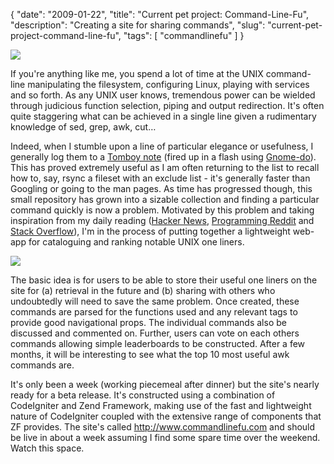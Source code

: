 {
    "date": "2009-01-22",
    "title": "Current pet project: Command-Line-Fu",
    "description": "Creating a site for sharing commands",
    "slug": "current-pet-project-command-line-fu",
    "tags": [
        "commandlinefu"
    ]
}

<img src="/images/screenshots/tomboy-commands-small.jpg" class="align-right" />

If you're anything like me, you spend a lot of time at the UNIX
command-line manipulating the filesystem, configuring Linux, playing
with services and so forth. As any UNIX user knows, tremendous power can
be wielded through judicious function selection, piping and output
redirection. It's often quite staggering what can be achieved in a
single line given a rudimentary knowledge of sed, grep, awk, cut…

Indeed, when I stumble upon a line of particular elegance or usefulness,
I generally log them to a [Tomboy
note](http://projects.gnome.org/tomboy/) (fired up in a flash using
[Gnome-do](http://do.davebsd.com/)). This has proved extremely useful as
I am often returning to the list to recall how to, say, rsync a fileset
with an exclude list - it's generally faster than Googling or going to
the man pages. As time has progressed though, this small repository has
grown into a sizable collection and finding a particular command quickly
is now a problem. Motivated by this problem and taking inspiration from
my daily reading ([Hacker News](http://news.ycombinator.com/),
[Programming Reddit](http://www.reddit.com/r/programming/) and [Stack
Overflow](http://stackoverflow.com/)), I'm in the process of putting
together a lightweight web-app for cataloguing and ranking notable UNIX
one liners.

<img src="/images/screenshots/clf-small.jpg" class="align-right" />

The basic idea is for users to be able to store their useful one liners
on the site for (a) retrieval in the future and (b) sharing with others
who undoubtedly will need to save the same problem. Once created, these
commands are parsed for the functions used and any relevant tags to
provide good navigational props. The individual commands also be
discussed and commented on. Further, users can vote on each others
commands allowing simple leaderboards to be constructed. After a few
months, it will be interesting to see what the top 10 most useful awk
commands are.

It's only been a week (working piecemeal after dinner) but the site's
nearly ready for a beta release. It's constructed using a combination of
CodeIgniter and Zend Framework, making use of the fast and lightweight
nature of CodeIgniter coupled with the extensive range of components
that ZF provides. The site's called <http://www.commandlinefu.com> and
should be live in about a week assuming I find some spare time over the
weekend. Watch this space.
